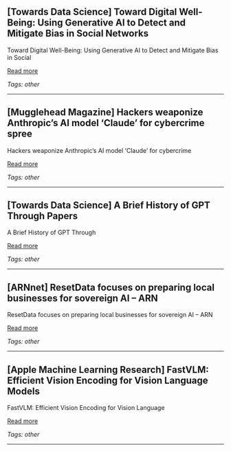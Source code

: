 ## [Towards Data Science] Toward Digital Well-Being: Using Generative AI to Detect and Mitigate Bias in Social Networks

Toward Digital Well-Being: Using Generative AI to Detect and Mitigate Bias in Social

[Read more](https://towardsdatascience.com/toward-digital-well-being-using-generative-ai-to-detect-and-mitigate-bias-in-social-networks/)

_Tags: other_

---
## [Mugglehead Magazine] Hackers weaponize Anthropic’s AI model ‘Claude’ for cybercrime spree

Hackers weaponize Anthropic’s AI model ‘Claude’ for cybercrime

[Read more](https://mugglehead.com/hackers-weaponize-anthropics-ai-model-claude-for-cybercrime-spree/)

_Tags: other_

---
## [Towards Data Science] A Brief History of GPT Through Papers

A Brief History of GPT Through

[Read more](https://towardsdatascience.com/a-brief-history-of-gpt-through-papers/)

_Tags: other_

---
## [ARNnet] ResetData focuses on preparing local businesses for sovereign AI – ARN

ResetData focuses on preparing local businesses for sovereign AI – ARN

[Read more](https://www.arnnet.com.au/article/4047333/resetdata-unleashes-ai-f1-to-drive-sovereign-ai.html)

_Tags: other_

---
## [Apple Machine Learning Research] FastVLM: Efficient Vision Encoding for Vision Language Models

FastVLM: Efficient Vision Encoding for Vision Language

[Read more](https://machinelearning.apple.com/research/fast-vision-language-models)

_Tags: other_

---
